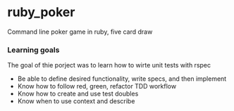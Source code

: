 # ruby_poker

Command line poker game in ruby, five card draw 

### Learning goals 

The goal of thie porject was to learn how to wirte unit tests with rspec

* Be able to define desired functionality, write specs, and then implement
* Know how to follow red, green, refactor TDD workflow
* Know how to create and use test doubles
* Know when to use context and describe
